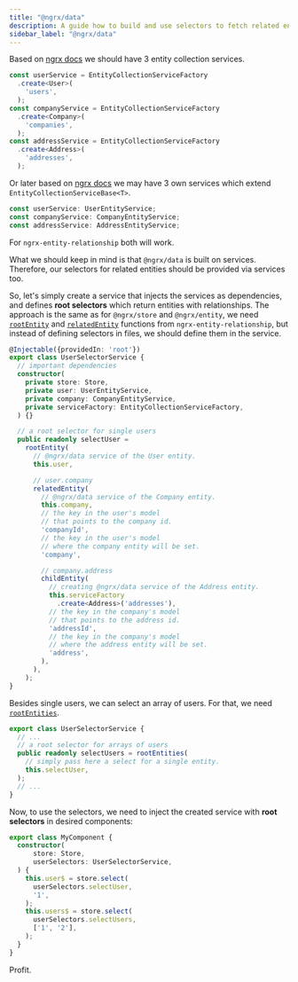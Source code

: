 ```yaml
---
title: "@ngrx/data"
description: A guide how to build and use selectors to fetch related entities in Angular applications with @ngrx/data
sidebar_label: "@ngrx/data"
---
```


Based on [ngrx docs](https://ngrx.io/guide/data/entity-collection-service#examples-from-the-demo-app)
we should have 3 entity collection services.

```ts
const userService = EntityCollectionServiceFactory
  .create<User>(
    'users',
  );
const companyService = EntityCollectionServiceFactory
  .create<Company>(
    'companies',
  );
const addressService = EntityCollectionServiceFactory
  .create<Address>(
    'addresses',
  );
```

Or later based on [ngrx docs](https://ngrx.io/guide/data/entity-collection-service#create-the-entitycollectionservice-as-a-class)
we may have 3 own services which extend `EntityCollectionServiceBase<T>`.

```ts
const userService: UserEntityService;
const companyService: CompanyEntityService;
const addressService: AddressEntityService;
```

For `ngrx-entity-relationship` both will work.

What we should keep in mind is that `@ngrx/data` is built on services.
Therefore, our selectors for related entities should be provided via services too.

So, let's simply create a service that injects the services as dependencies, and defines **root selectors** which return entities with relationships.
The approach is the same as for `@ngrx/store` and `@ngrx/entity`,
we need [`rootEntity`](../api/core/rootentity-function.md) and [`relatedEntity`](../api/core/rootentityselector-function.md) functions from `ngrx-entity-relationship`,
but instead of defining selectors in files, we should define them in the service.

```ts
@Injectable({providedIn: 'root'})
export class UserSelectorService {
  // important dependencies
  constructor(
    private store: Store,
    private user: UserEntityService,
    private company: CompanyEntityService,
    private serviceFactory: EntityCollectionServiceFactory,
  ) {}

  // a root selector for single users
  public readonly selectUser =
    rootEntity(
      // @ngrx/data service of the User entity.
      this.user,

      // user.company
      relatedEntity(
        // @ngrx/data service of the Company entity.
        this.company,
        // the key in the user's model
        // that points to the company id.
        'companyId',
        // the key in the user's model
        // where the company entity will be set.
        'company',

        // company.address
        childEntity(
          // creating @ngrx/data service of the Address entity.
          this.serviceFactory
            .create<Address>('addresses'),
          // the key in the company's model
          // that points to the address id.
          'addressId',
          // the key in the company's model
          // where the address entity will be set.
          'address',
        ),
      ),
    );
}
```

Besides single users, we can select an array of users.
For that, we need [`rootEntities`](../api/core/rootentities-function.md).

```ts
export class UserSelectorService {
  // ...
  // a root selector for arrays of users
  public readonly selectUsers = rootEntities(
    // simply pass here a select for a single entity.
    this.selectUser,
  );
  // ...
}
```

Now, to use the selectors, we need to inject the created service with **root selectors** in desired components:

```ts
export class MyComponent {
  constructor(
      store: Store,
      userSelectors: UserSelectorService,
  ) {
    this.user$ = store.select(
      userSelectors.selectUser,
      '1',
    );
    this.users$ = store.select(
      userSelectors.selectUsers,
      ['1', '2'],
    );
  }
}
```

Profit.
